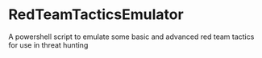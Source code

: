 # RedTeamTacticsEmulator
A powershell script to emulate some basic and advanced red team tactics for use in threat hunting
